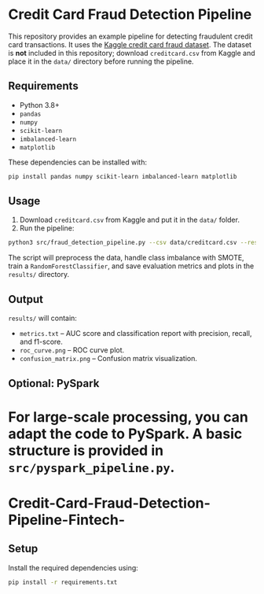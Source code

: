 
# Credit Card Fraud Detection Pipeline

This repository provides an example pipeline for detecting fraudulent credit card transactions. It uses the [Kaggle credit card fraud dataset](https://www.kaggle.com/datasets/mlg-ulb/creditcardfraud). The dataset is **not** included in this repository; download `creditcard.csv` from Kaggle and place it in the `data/` directory before running the pipeline.

## Requirements

- Python 3.8+
- `pandas`
- `numpy`
- `scikit-learn`
- `imbalanced-learn`
- `matplotlib`

These dependencies can be installed with:

```bash
pip install pandas numpy scikit-learn imbalanced-learn matplotlib
```

## Usage

1. Download `creditcard.csv` from Kaggle and put it in the `data/` folder.
2. Run the pipeline:

```bash
python3 src/fraud_detection_pipeline.py --csv data/creditcard.csv --results results
```

The script will preprocess the data, handle class imbalance with SMOTE, train a `RandomForestClassifier`, and save evaluation metrics and plots in the `results/` directory.

## Output

`results/` will contain:

- `metrics.txt` – AUC score and classification report with precision, recall, and f1-score.
- `roc_curve.png` – ROC curve plot.
- `confusion_matrix.png` – Confusion matrix visualization.

## Optional: PySpark

For large-scale processing, you can adapt the code to PySpark. A basic structure is provided in `src/pyspark_pipeline.py`.
=======
# Credit-Card-Fraud-Detection-Pipeline-Fintech-

## Setup

Install the required dependencies using:

```bash
pip install -r requirements.txt
```

